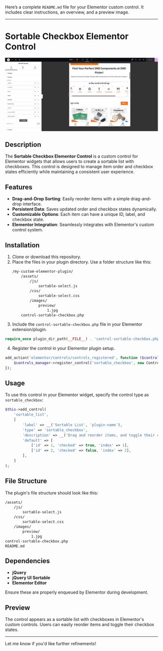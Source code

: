 Here’s a complete `README.md` file for your Elementor custom control. It includes clear instructions, an overview, and a preview image.

---

# Sortable Checkbox Elementor Control

![Preview](assets/images/preview/1.JPG)

## Description

The **Sortable Checkbox Elementor Control** is a custom control for Elementor widgets that allows users to create a sortable list with checkboxes. This control is designed to manage item order and checkbox states efficiently while maintaining a consistent user experience.

## Features

- **Drag-and-Drop Sorting**: Easily reorder items with a simple drag-and-drop interface.
- **Persistent Data**: Saves updated order and checkbox states dynamically.
- **Customizable Options**: Each item can have a unique ID, label, and checkbox state.
- **Elementor Integration**: Seamlessly integrates with Elementor's custom control system.

## Installation

1. Clone or download this repository.
2. Place the files in your plugin directory. Use a folder structure like this:
   ```
   /my-custom-elementor-plugin/
       /assets/
           /js/
               sortable-select.js
           /css/
               sortable-select.css
           /images/
               preview/
                   1.jpg
       control-sortable-checkbox.php
   ```
3. Include the `control-sortable-checkbox.php` file in your Elementor extension/plugin.

```php
require_once plugin_dir_path(__FILE__) . 'control-sortable-checkbox.php';
```

4. Register the control in your Elementor plugin setup.

```php
add_action('elementor/controls/controls_registered', function ($controls_manager) {
    $controls_manager->register_control('sortable_checkbox', new Control_Sortable_Checkbox());
});
```

## Usage

To use this control in your Elementor widget, specify the control type as `sortable_checkbox`:

```php
$this->add_control(
    'sortable_list',
    [
        'label' => __('Sortable List', 'plugin-name'),
        'type' => 'sortable_checkbox',
        'description' => __('Drag and reorder items, and toggle their checkbox state.', 'plugin-name'),
        'default' => [
            ['id' => 1, 'checked' => true, 'index' => 1],
            ['id' => 2, 'checked' => false, 'index' => 2],
        ],
    ]
);
```

## File Structure

The plugin's file structure should look like this:

```
/assets/
    /js/
        sortable-select.js
    /css/
        sortable-select.css
    /images/
        preview/
            1.jpg
control-sortable-checkbox.php
README.md
```

## Dependencies

- **jQuery**
- **jQuery UI Sortable**
- **Elementor Editor**

Ensure these are properly enqueued by Elementor during development.

## Preview

The control appears as a sortable list with checkboxes in Elementor's custom controls. Users can easily reorder items and toggle their checkbox states.

---

Let me know if you'd like further refinements!
